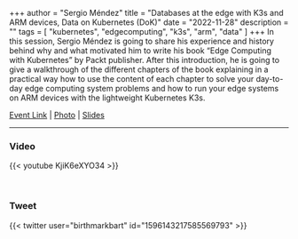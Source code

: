 +++
author = "Sergio Méndez"
title = "Databases at the edge with K3s and ARM devices, Data on Kubernetes (DoK)"
date = "2022-11-28"
description = ""
tags = [
    "kubernetes",
    "edgecomputing",
    "k3s",
    "arm",
    "data"
]
+++
In this session, Sergio Méndez is going to share his experience and history behind why and what motivated him to write his book “Edge Computing with Kubernetes” by Packt publisher. After this introduction, he is going to give a walkthrough of the different chapters of the book explaining in a practical way how to use the content of each chapter to solve your day-to-day edge computing system problems and how to run your edge systems on ARM devices with the lightweight Kubernetes K3s.

[Event Link](https://www.meetup.com/data-on-kubernetes-community/events/289963706/) | [Photo](https://twitter.com/sergioarmgpl/status/1597765873242034176) | [Slides](https://docs.google.com/presentation/d/1Np2liC2pTKINTbYDKtGaR2-6UJO3CgVI/edit?usp=sharing&ouid=117971317963904890005&rtpof=true&sd=true)
<!--more-->
---
### Video

{{< youtube KjiK6eXYO34 >}}

<br>

### Tweet

{{< twitter user="birthmarkbart" id="1596143217585569793" >}}

<br>